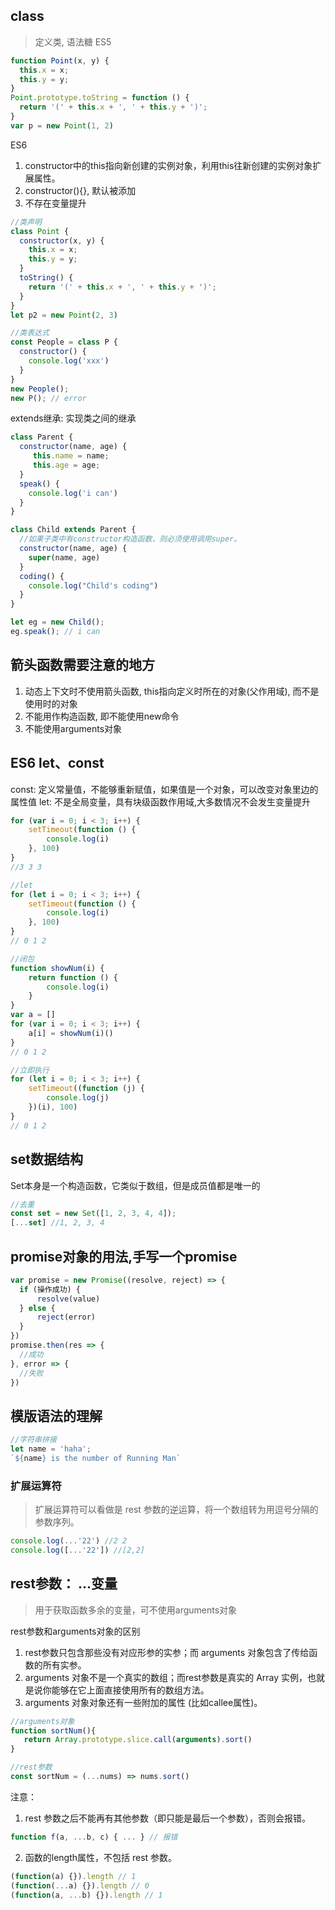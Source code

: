 ## class
> 定义类, 语法糖
ES5
```js
function Point(x, y) {
  this.x = x;
  this.y = y;
}
Point.prototype.toString = function () {
  return '(' + this.x + ', ' + this.y + ')';
}
var p = new Point(1, 2)
```
ES6
1. constructor中的this指向新创建的实例对象，利用this往新创建的实例对象扩展属性。
2. constructor(){}, 默认被添加
3. 不存在变量提升
```js
//类声明
class Point {
  constructor(x, y) {
    this.x = x;
    this.y = y;
  }
  toString() {
    return '(' + this.x + ', ' + this.y + ')';
  }
}
let p2 = new Point(2, 3)

//类表达式
const People = class P {
  constructor() {
    console.log('xxx')
  }
}
new People();
new P(); // error
```
extends继承: 实现类之间的继承
```js
class Parent {
  constructor(name, age) {
     this.name = name;
     this.age = age;
  }
  speak() {
    console.log('i can')
  }
}

class Child extends Parent {
  //如果子类中有constructor构造函数，则必须使用调用super。
  constructor(name, age) {
    super(name, age)
  }
  coding() {
    console.log("Child's coding")
  }
}

let eg = new Child();
eg.speak(); // i can
```

## 箭头函数需要注意的地方
1. 动态上下文时不使用箭头函数, this指向定义时所在的对象(父作用域), 而不是使用时的对象
2. 不能用作构造函数, 即不能使用new命令
3. 不能使用arguments对象

## ES6 let、const
const: 定义常量值，不能够重新赋值，如果值是一个对象，可以改变对象里边的属性值
let: 不是全局变量，具有块级函数作用域,大多数情况不会发生变量提升
```js
for (var i = 0; i < 3; i++) {
    setTimeout(function () {
        console.log(i)
    }, 100)
}
//3 3 3

//let 
for (let i = 0; i < 3; i++) {
    setTimeout(function () {
        console.log(i)
    }, 100)
}
// 0 1 2 

//闭包
function showNum(i) {
    return function () {
        console.log(i)
    }
}
var a = []
for (var i = 0; i < 3; i++) {
    a[i] = showNum(i)()
}
// 0 1 2 

//立即执行
for (let i = 0; i < 3; i++) {
    setTimeout((function (j) {
        console.log(j)
    })(i), 100)
}
// 0 1 2 
```

## set数据结构
Set本身是一个构造函数，它类似于数组，但是成员值都是唯一的
```js
//去重
const set = new Set([1, 2, 3, 4, 4]);
[...set] //1, 2, 3, 4
```

## promise对象的用法,手写一个promise
```js
var promise = new Promise((resolve, reject) => {
  if (操作成功) {
      resolve(value)
  } else {
      reject(error)
  }
})
promise.then(res => {
  //成功
}, error => {
  //失败
})
```

## 模版语法的理解
```js
//字符串拼接
let name = 'haha';
`${name} is the number of Running Man`
```

### 扩展运算符
> 扩展运算符可以看做是 rest 参数的逆运算，将一个数组转为用逗号分隔的参数序列。
```js
console.log(...'22') //2 2
console.log([...'22']) //[2,2]
```

## rest参数： ...变量
> 用于获取函数多余的变量，可不使用arguments对象

rest参数和arguments对象的区别 
 1. rest参数只包含那些没有对应形参的实参；而 arguments 对象包含了传给函数的所有实参。
 2. arguments 对象不是一个真实的数组；而rest参数是真实的 Array 实例，也就是说你能够在它上面直接使用所有的数组方法。
 3. arguments 对象对象还有一些附加的属性 (比如callee属性)。

 ```js
 //arguments对象
 function sortNum(){
 	return Array.prototype.slice.call(arguments).sort()
 }

 //rest参数
 const sortNum = (...nums) => nums.sort()
 ```
 注意：
 1. rest 参数之后不能再有其他参数（即只能是最后一个参数），否则会报错。
 ```js
 function f(a, ...b, c) { ... } // 报错
 ```
 2. 函数的length属性，不包括 rest 参数。
```js
(function(a) {}).length // 1
(function(...a) {}).length // 0
(function(a, ...b) {}).length // 1
```
